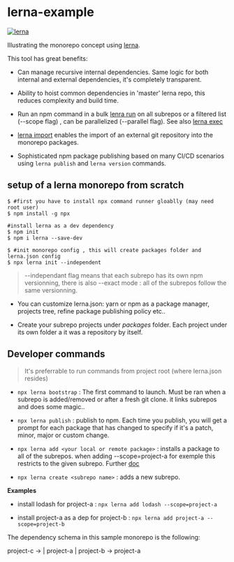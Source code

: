 # lerna-example

[![lerna](https://img.shields.io/badge/maintained%20with-lerna-cc00ff.svg)](https://lernajs.io/)

Illustrating the monorepo concept using [lerna](https://github.com/lerna/lerna). 

This tool has great benefits:

- Can manage recursive internal dependencies. Same logic for both internal and external dependencies, it's completely transparent.

- Ability to hoist common dependencies in 'master' lerna repo, this reduces complexity and build time.

- Run an npm command in a bulk [lenra run](https://github.com/lerna/lerna/tree/master/commands/run#readme) on all subrepos or a filtered list (--scope flag) , can be parallelized (--parallel flag). See also [lerna exec](https://github.com/lerna/lerna/tree/master/commands/exec#readme)

- [lerna import](https://github.com/lerna/lerna/tree/master/commands/import#readme) enables the import of an external git repository into the monorepo packages.

- Sophisticated npm package publishing based on many CI/CD scenarios  using `lerna publish` and `lerna version` commands.


## setup of a lerna monorepo from scratch

``` console
$ #first you have to install npx command runner gloablly (may need root user)
$ npm install -g npx

#install lerna as a dev dependency
$ npm init
$ npm i lerna --save-dev

$ #init monorepo config , this will create packages folder and lerna.json config
$ npx lerna init --independent
```

> --independant flag means that each subrepo has its own npm versionning, there is also --exact mode : all of the subrepos follow the same versionning.

- You can customize lerna.json: yarn or npm as a package manager, projects tree, refine package publishing policy etc..

- Create your subrepo projects under _packages_ folder. Each project under its own folder a it was a repository by itself.

## Developer commands

> It's preferrable to run commands from project root (where lerna.json resides)

- `npx lerna bootstrap` : The first command to launch. Must be ran when a subrepo is added/removed or after a fresh git clone. it links subrepos and does some magic..

- `npx lerna publish` : publish to npm. Each time you publish, you will get a prompt for each package that has changed to specify if it's a patch, minor, major or custom change.

- `npx lerna add <your local or remote package>` : installs a package to all of the subrepos. when adding --scope=project-a for exemple this restricts to the given subrepo. Further [doc](https://github.com/lerna/lerna/tree/master/commands/add#readme)

- `npx lerna create <subrepo name>` : adds a new subrepo.

**Examples**

- install lodash for project-a : `npx lerna add lodash --scope=project-a`

- install project-a as a dep for project-b : `npx lerna add project-a --scope=project-b`

The dependency schema in this sample monorepo is the following:

project-c -> | project-a
             | project-b -> project-a
            
 
